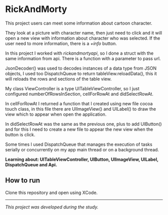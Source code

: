 # RickAndMorty
This project users can meet some information about cartoon character.

They look at a picture with character name, then just need to click and it will open a new view with information about character who was selected. If the user need to more information, there is a *+info* button.

In this project I worked with *rickandmortyapi*, so I done a struct with the same information from api. There is a function with a parameter to pass url.

JsonDecoder() was used to decodes instances of a data type from JSON objects, I used too DispatchQueue to return tableView.reloadData(), this it will reloads the rows and sections of the table view.

My class ViewController is a type UITableViewController, so I just configured numberOfRowsInSection, cellForRowAt and didSelectRowAt.

In cellForRowAt I returned a function that I created using new file cocoa touch class, in this file there are UIImageView() and UILabel() to draw the view which to appear when open the application.

In didSelectRowAt was the same as the previous one, plus to add UIButton() and for this I need to create a new file to appear the new view when the button is click.

Some times I used DispatchQueue that manages the execution of tasks serially or concurrently on my app main thread or on a background thread.

**Learning about: UITableViewController, UIButton, UIImageView, UILabel, DispatchQueue and Api.**


## How to run
Clone this repository and open using XCode.

---
*This project was developed during the study.*
